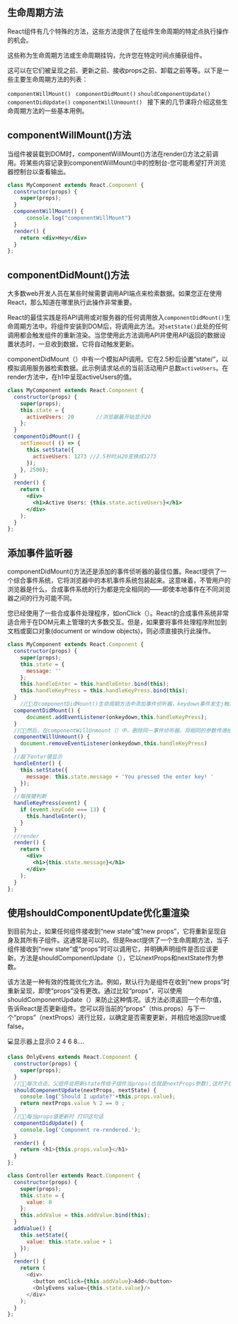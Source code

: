 ## 生命周期方法

React组件有几个特殊的方法，这些方法提供了在组件生命周期的特定点执行操作的机会。

这些称为生命周期方法或生命周期挂钩，允许您在特定时间点捕获组件。

这可以在它们被呈现之前、更新之前、接收props之前、卸载之前等等。以下是一些主要生命周期方法的列表：

`componentWillMount()` ` componentDidMount()`  `shouldComponentUpdate()` ` componentDidUpdate()` `componentWillUnmount() `	接下来的几节课将介绍这些生命周期方法的一些基本用例。

## componentWillMount()方法

当组件被装载到DOM时，componentWillMount()方法在render()方法之前调用。将某些内容记录到componentWillMount()中的控制台-您可能希望打开浏览器控制台以查看输出。

```jsx
class MyComponent extends React.Component {
  constructor(props) {
    super(props);
  }
  componentWillMount() {
      console.log("componentWillMount")
  }
  render() {
    return <div>Hey</div>
  }
};
```

## componentDidMount()方法

大多数web开发人员在某些时候需要调用API端点来检索数据。如果您正在使用React，那么知道在哪里执行此操作非常重要。

React的最佳实践是将API调用或对服务器的任何调用放入`componentDidMount()`生命周期方法中。将组件安装到DOM后，将调用此方法。对`setState()`此处的任何调用都会触发组件的重新渲染。当您使用此方法调用API并使用API返回的数据设置状态时，一旦收到数据，它将自动触发更新。

componentDidMount（）中有一个模拟API调用。它在2.5秒后设置“state/”，以模拟调用服务器检索数据。此示例请求站点的当前活动用户总数`activeUsers`。在render方法中，在h1中呈现activeUsers的值。

```jsx
class MyComponent extends React.Component {
  constructor(props) {
    super(props);
    this.state = {
      activeUsers: 20		//浏览器最开始显示20
    };
  }
  componentDidMount() {
    setTimeout( () => {
      this.setState({
        activeUsers: 1273 //2.5秒时从20变换成1273
      });
    }, 2500);
  }
  render() {
    return (
      <div>
        <h1>Active Users: {this.state.activeUsers}</h1>
      </div>
    );
  }
};
```

## 添加事件监听器

componentDidMount()方法还是添加的事件侦听器的最佳位置。React提供了一个综合事件系统，它将浏览器中的本机事件系统包装起来。这意味着，不管用户的浏览器是什么，合成事件系统的行为都是完全相同的——即使本地事件在不同浏览器之间的行为可能不同。

 您已经使用了一些合成事件处理程序，如onClick（）。React的合成事件系统非常适合用于在DOM元素上管理的大多数交互。但是，如果要将事件处理程序附加到文档或窗口对象(document or window objects)，则必须直接执行此操作。

```jsx
class MyComponent extends React.Component {
  constructor(props) {
    super(props);
    this.state = {
      message: ''
    };
    this.handleEnter = this.handleEnter.bind(this);
    this.handleKeyPress = this.handleKeyPress.bind(this);
  }
	//🙋🏻‍在componentDidMount()生命周期方法中添加事件侦听器，keydown事件发生j触发回调handleKeyPress()。
  componentDidMount() {
      document.addEventListener(onkeydown,this.handleKeyPress);
  }
  //🙋🏻‍然后，在componentWillUnmount（）中，删除同一事件侦听器。将相同的参数传递给document.removeEventListener（）。在React组件卸载和销毁之前，使用此生命周期方法对其进行清理是一种很好的做法。删除事件侦听器就是这样一个清理操作的示例。
  componentWillUnmount() {
    document.removeEventListener(onkeydown,this.handleKeyPress)
  }
  //敲下enter键显示
  handleEnter() {
    this.setState({
      message: this.state.message + 'You pressed the enter key! '
    });
  }
  //每按键判断
  handleKeyPress(event) {
    if (event.keyCode === 13) {
      this.handleEnter();
    }
  }
  //render
  render() {
    return (
      <div>
        <h1>{this.state.message}</h1>
      </div>
    );
  }
};

```

## 使用shouldComponentUpdate优化重渲染

到目前为止，如果任何组件接收到“new state”或“new props”，它将重新呈现自身及其所有子组件。这通常是可以的。但是React提供了一个生命周期方法，当子组件接收到“new state”或“props”时可以调用它，并明确声明组件是否应该更新。方法是shouldComponentUpdate（），它以nextProps和nextState作为参数。

该方法是一种有效的性能优化方法。例如，默认行为是组件在收到“new props”时重新呈现，即使“props”没有更改。通过比较“props”，可以使用shouldComponentUpdate（）来防止这种情况。该方法必须返回一个布尔值，告诉React是否更新组件。您可以将当前的“props”（this.props）与下一个“props”（nextProps）进行比较，以确定是否需要更新，并相应地返回true或false。

💻显示器上显示0 2 4 6 8....

```js
class OnlyEvens extends React.Component {
  constructor(props) {
    super(props);
  }
  //🙋🏻‍每次点击，父组件会把新state传给子组件当props(也就是nextProps参数),这时子组件先不急着接受新props，而是先判断这个要接受的新值"nextProps"是否为偶数，偶数就接收props并同时更新UI界面，不是偶数的话只接收props新值而不更新UI界面
  shouldComponentUpdate(nextProps, nextState) {
    console.log('Should I update?'+this.props.value);
   	return nextProps.value % 2 == 0 ;
  }
  //🙋🏻‍每当props值更新时 打印这句话
  componentDidUpdate() {
    console.log('Component re-rendered.');
  }
  render() {
    return <h1>{this.props.value}</h1>
  }
};

class Controller extends React.Component {
  constructor(props) {
    super(props);
    this.state = {
      value: 0
    };
    this.addValue = this.addValue.bind(this);
  }
  addValue() {
    this.setState({
      value: this.state.value + 1
    });
  }
  render() {
    return (
      <div>
        <button onClick={this.addValue}>Add</button>
        <OnlyEvens value={this.state.value}/>
      </div>
    );
  }
};

```

